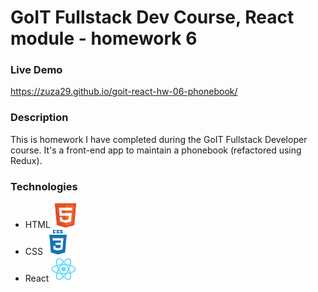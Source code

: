 # GoIT Fullstack Dev Course, React module - homework 6
### Live Demo
https://zuza29.github.io/goit-react-hw-06-phonebook/

### Description
This is homework I have completed during the GoIT Fullstack Developer course. It's a front-end app to maintain a phonebook (refactored using Redux).

### Technologies
- HTML <img src="https://github.com/devicons/devicon/blob/master/icons/html5/html5-original.svg" title="HTML5" alt="HTML" width="40" height="40"/>&nbsp;
- CSS <img src="https://github.com/devicons/devicon/blob/master/icons/css3/css3-plain-wordmark.svg"  title="CSS3" alt="CSS" width="40" height="40"/>&nbsp;
- React <img src="https://github.com/devicons/devicon/blob/master/icons/react/react-original.svg" title="React" alt="React" width="40" height="40" />&nbsp;
